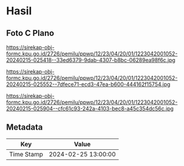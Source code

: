 # Hasil

## Foto C Plano

https://sirekap-obj-formc.kpu.go.id/2726/pemilu/ppwp/12/23/04/20/01/1223042001052-20240215-025418--33ed6379-9dab-4307-b8bc-06289ea98f6c.jpg

https://sirekap-obj-formc.kpu.go.id/2726/pemilu/ppwp/12/23/04/20/01/1223042001052-20240215-025552--7dfece71-ecd3-47ea-b600-444162f15754.jpg

https://sirekap-obj-formc.kpu.go.id/2726/pemilu/ppwp/12/23/04/20/01/1223042001052-20240215-025904--cfc61c93-242a-4103-bec8-a45c354dc56c.jpg


## Metadata

| Key        | Value               |
| ---------- | ------------------- |
| Time Stamp | 2024-02-25 13:00:00 |



